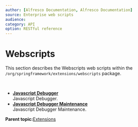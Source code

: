 ```yaml
---
author: [Alfresco Documentation, Alfresco Documentation]
source: Enterprise web scripts
audience: 
category: API
option: RESTful reference
---
```


# Webscripts

This section describes the Webscripts web scripts within the `/org/springframework/extensions/webscripts` package.

 

-   **[Javascript Debugger](../references/RESTful-WebscriptsJsdebuggerGet.md)**  
 Javascript Debugger.
-   **[Javascript Debugger Maintenance](../references/RESTful-WebscriptsJsdebuggerPost.md)**  
 Javascript Debugger Maintenance.

**Parent topic:**[Extensions](../references/RESTful-Extensions.md)

